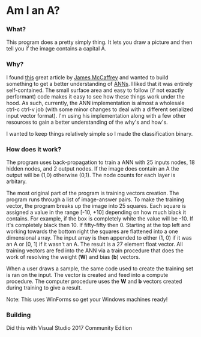 # Am I an A?

### What?
This program does a pretty simply thing.  It lets you draw a picture and then tell you if the image contains a capital A.  

### Why?
I found [this](https://visualstudiomagazine.com/articles/2013/08/01/neural-network-back-propagation-using-c.aspx) great article by [James McCaffrey](https://www.microsoft.com/en-us/research/people/jammc/) and wanted to build something to get a better understanding of [ANNs](https://en.wikipedia.org/wiki/Artificial_neural_network).  I liked that it was entirely self-contained.  The small surface area and easy to follow (if not exactly performant) code makes it easy to see how these things work under the hood.  As such, currently, the ANN implementation is almost a wholesale ctrl-c ctrl-v job (with some minor changes to deal with a different serialized input vector format).  I'm using his implementation along with a few other resources to gain a better understanding of the why's and how's.  

I wanted to keep things relatively simple so I made the classification binary. 

### How does it work?
The program uses back-propagation to train a ANN with 25 inputs nodes, 18 hidden nodes, and 2 output nodes.  If the image does contain an A the output will be (1,0) otherwise (0,1).  The node counts for each layer is arbitary.  

The most original part of the program is training vectors creation.  The program runs through a list of image-answer pairs.  To make the training vector, the program breaks up the image into 25 squares.  Each square is assigned a value in the range [-10, +10] depending on how much black it contains.  For example, if the box is completely white the value will be -10. If it's completely black then 10.  If fifty-fifty then 0.  Starting at the top left and working towards the bottom right the squares are flattened into a one dimensional array.  The input array is then appended to either (1, 0) if it was an A or (0, 1) if it wasn't an A.  The result is a 27 element float vector.  All training vectors are fed into the ANN via a train procedure that does the work of resolving the weight (__W__) and bias (__b__) vectors.

When a user draws a sample, the same code used to create the training set is ran on the input.  The vector is created and feed into a compute procedure.  The computer procedure uses the __W__ and __b__ vectors created during training to give a result.  

Note: This uses WinForms so get your Windows machines ready!

### Building 

Did this with Visual Studio 2017 Community Edition

